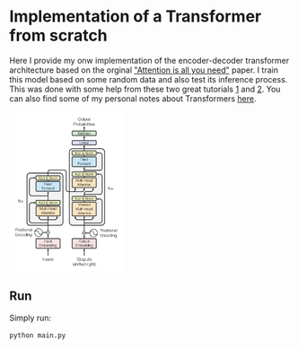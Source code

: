# Implementation of a Transformer from scratch
Here I provide my onw implementation of the encoder-decoder transformer architecture based on the orginal ["Attention is all you need"](https://proceedings.neurips.cc/paper_files/paper/2017/file/3f5ee243547dee91fbd053c1c4a845aa-Paper.pdf) paper.
I train this model based on some random data and also test its inference process.
This was done with some help from these two great tutorials [1](https://towardsdatascience.com/build-your-own-transformer-from-scratch-using-pytorch-84c850470dcb) and [2](https://www.kaggle.com/code/arunmohan003/transformer-from-scratch-using-pytorch).
You can also find some of my personal notes about Transformers [here](https://michele1993.github.io/assets/pdf/Transformer_Notes.pdf).


<img src="https://github.com/michele1993/Transformer_from_scratch/blob/main/img/EDT_diagram.png" alt="Figure: Encoder Decoder Transformer" width="40%" height="30%">



## Run
Simply run:

```python
python main.py
```

